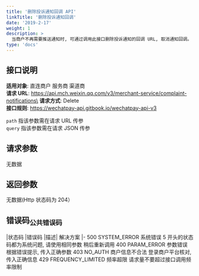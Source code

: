 ```yaml
---
title: '删除投诉通知回调 API'
linkTitle: '删除投诉通知回调'
date: '2019-2-17'
weight: 1
description: >
  当商户不再需要推送通知时, 可通过调用此接口删除投诉通知的回调 URL, 取消通知回调。
type: 'docs'
---
```


## 接口说明

**适用对象**: 直连商户 服务商 渠道商\
**请求 URL**: https://api.mch.weixin.qq.com/v3/merchant-service/complaint-notifications\
**请求方式**: Delete\
**接口规则**: https://wechatpay-api.gitbook.io/wechatpay-api-v3

`path` 指该参数需在请求 URL 传参\
`query` 指该参数需在请求 JSON 传参

## 请求参数

无数据

## 返回参数

无数据(Http 状态码为 204）

## 错误码<sub>公共错误码</sub>

|状态码 |错误码 |描述| 解决方案
|-
500 SYSTEM_ERROR 系统错误 5 开头的状态码都为系统问题, 请使用相同参数 稍后重新调用
400 PARAM_ERROR 参数错误 根据错误提示, 传入正确参数
403 NO_AUTH 商户信息不合法 登录商户平台核对, 传入正确信息
429 FREQUENCY_LIMITED 频率超限 请求量不要超过接口调用频率限制
